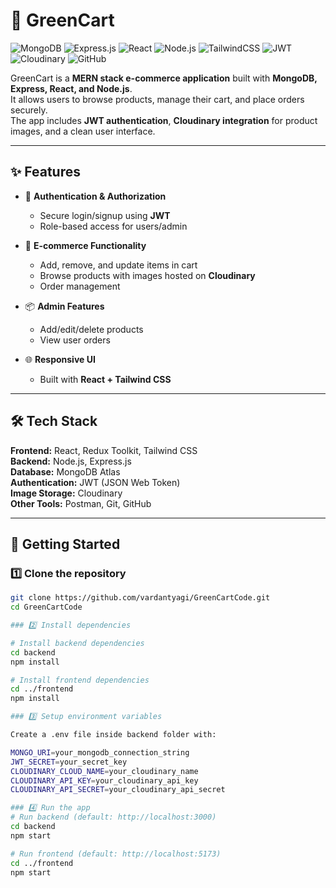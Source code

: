 # 🌱 GreenCart

![MongoDB](https://img.shields.io/badge/MongoDB-4EA94B?style=for-the-badge&logo=mongodb&logoColor=white)
![Express.js](https://img.shields.io/badge/Express.js-000000?style=for-the-badge&logo=express&logoColor=white)
![React](https://img.shields.io/badge/React-20232A?style=for-the-badge&logo=react&logoColor=61DAFB)
![Node.js](https://img.shields.io/badge/Node.js-43853D?style=for-the-badge&logo=node.js&logoColor=white)
![TailwindCSS](https://img.shields.io/badge/Tailwind_CSS-38B2AC?style=for-the-badge&logo=tailwind-css&logoColor=white)
![JWT](https://img.shields.io/badge/JWT-000000?style=for-the-badge&logo=JSON%20web%20tokens&logoColor=white)
![Cloudinary](https://img.shields.io/badge/Cloudinary-3448C5?style=for-the-badge&logo=cloudinary&logoColor=white)
![GitHub](https://img.shields.io/badge/GitHub-181717?style=for-the-badge&logo=github&logoColor=white)

GreenCart is a **MERN stack e-commerce application** built with **MongoDB, Express, React, and Node.js**.  
It allows users to browse products, manage their cart, and place orders securely.  
The app includes **JWT authentication**, **Cloudinary integration** for product images, and a clean user interface.

---

## ✨ Features

- 🔐 **Authentication & Authorization**
  - Secure login/signup using **JWT**
  - Role-based access for users/admin

- 🛒 **E-commerce Functionality**
  - Add, remove, and update items in cart
  - Browse products with images hosted on **Cloudinary**
  - Order management

- 📦 **Admin Features**
  - Add/edit/delete products
  - View user orders

- 🌐 **Responsive UI**
  - Built with **React + Tailwind CSS**

---

## 🛠️ Tech Stack

**Frontend:** React, Redux Toolkit, Tailwind CSS  
**Backend:** Node.js, Express.js  
**Database:** MongoDB Atlas  
**Authentication:** JWT (JSON Web Token)  
**Image Storage:** Cloudinary  
**Other Tools:** Postman, Git, GitHub  

---

## 🚀 Getting Started

### 1️⃣ Clone the repository

```bash
git clone https://github.com/vardantyagi/GreenCartCode.git
cd GreenCartCode

### 2️⃣ Install dependencies

# Install backend dependencies
cd backend
npm install

# Install frontend dependencies
cd ../frontend
npm install

### 3️⃣ Setup environment variables

Create a .env file inside backend folder with:

MONGO_URI=your_mongodb_connection_string
JWT_SECRET=your_secret_key
CLOUDINARY_CLOUD_NAME=your_cloudinary_name
CLOUDINARY_API_KEY=your_cloudinary_api_key
CLOUDINARY_API_SECRET=your_cloudinary_api_secret

### 4️⃣ Run the app
# Run backend (default: http://localhost:3000)
cd backend
npm start

# Run frontend (default: http://localhost:5173)
cd ../frontend
npm start